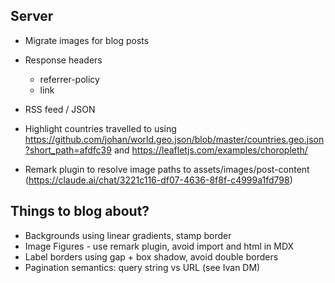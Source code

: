 ## Server

- Migrate images for blog posts

- Response headers
    - referrer-policy
    - link
        <link rel="preconnect" href="https://fonts.googleapis.com">
        <link rel="preconnect" href="https://fonts.gstatic.com" crossorigin>
- RSS feed / JSON
- Highlight countries travelled to using https://github.com/johan/world.geo.json/blob/master/countries.geo.json?short_path=afdfc39 and https://leafletjs.com/examples/choropleth/
- Remark plugin to resolve image paths to assets/images/post-content (https://claude.ai/chat/3221c116-df07-4636-8f8f-c4999a1fd798)


## Things to blog about?

- Backgrounds using linear gradients, stamp border
- Image Figures - use remark plugin, avoid import and html in MDX
- Label borders using gap + box shadow, avoid double borders
- Pagination semantics: query string vs URL (see Ivan DM)